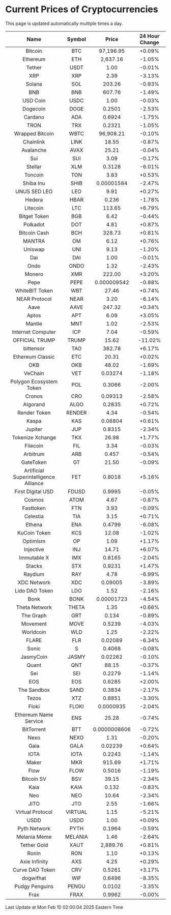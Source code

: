 # Current Prices of Cryptocurrencies
This page is updated automatically multiple times a day.

| Name | Symbol | Price | 24 Hour Change |
| :---: |:---:| :---: | :---: |
| Bitcoin | BTC | 97,196.95 | +0.09% |
| Ethereum | ETH | 2,637.16 | -1.05% |
| Tether | USDT | 1.00 | -0.01% |
| XRP | XRP | 2.39 | -3.13% |
| Solana | SOL | 203.26 | -0.93% |
| BNB | BNB | 607.76 | -1.49% |
| USD Coin | USDC | 1.00 | -0.03% |
| Dogecoin | DOGE | 0.2501 | -2.53% |
| Cardano | ADA | 0.6924 | -1.75% |
| TRON | TRX | 0.2321 | -1.05% |
| Wrapped Bitcoin | WBTC | 96,908.21 | -0.10% |
| Chainlink | LINK | 18.55 | -0.87% |
| Avalanche | AVAX | 25.21 | -0.04% |
| Sui | SUI | 3.09 | -0.17% |
| Stellar | XLM | 0.3128 | -6.01% |
| Toncoin | TON | 3.83 | +0.53% |
| Shiba Inu | SHIB | 0.00001584 | -2.47% |
| UNUS SED LEO | LEO | 9.91 | +0.27% |
| Hedera | HBAR | 0.236 | -1.78% |
| Litecoin | LTC | 113.65 | +6.79% |
| Bitget Token | BGB | 6.42 | -0.44% |
| Polkadot | DOT | 4.81 | +0.87% |
| Bitcoin Cash | BCH | 328.73 | +0.81% |
| MANTRA | OM | 6.12 | +0.76% |
| Uniswap | UNI | 9.13 | -1.20% |
| Dai | DAI | 1.00 | -0.01% |
| Ondo | ONDO | 1.32 | -2.43% |
| Monero | XMR | 222.00 | +3.20% |
| Pepe | PEPE | 0.000009542 | -0.88% |
| WhiteBIT Token | WBT | 27.46 | +0.74% |
| NEAR Protocol | NEAR | 3.20 | -6.14% |
| Aave | AAVE | 247.32 | +0.34% |
| Aptos | APT | 6.09 | +3.05% |
| Mantle | MNT | 1.02 | -2.53% |
| Internet Computer | ICP | 7.04 | -0.59% |
| OFFICIAL TRUMP | TRUMP | 15.62 | -11.02% |
| bittensor | TAO | 382.78 | +6.17% |
| Ethereum Classic | ETC | 20.31 | +0.02% |
| OKB | OKB | 48.02 | -1.69% |
| VeChain | VET | 0.03274 | -1.18% |
| Polygon Ecosystem Token | POL | 0.3066 | -2.00% |
| Cronos | CRO | 0.09313 | -2.58% |
| Algorand | ALGO | 0.2835 | +0.72% |
| Render Token | RENDER | 4.34 | -0.54% |
| Kaspa | KAS | 0.08804 | +0.61% |
| Jupiter | JUP | 0.8315 | -2.34% |
| Tokenize Xchange | TKX | 26.98 | +1.77% |
| Filecoin | FIL | 3.34 | -0.03% |
| Arbitrum | ARB | 0.457 | -0.54% |
| GateToken | GT | 21.50 | -0.09% |
| Artificial Superintelligence Alliance | FET | 0.8018 | +5.16% |
| First Digital USD | FDUSD | 0.9995 | -0.05% |
| Cosmos | ATOM | 4.67 | -0.87% |
| Fasttoken | FTN | 3.93 | -0.09% |
| Celestia | TIA | 3.15 | +0.71% |
| Ethena | ENA | 0.4799 | -6.08% |
| KuCoin Token | KCS | 12.08 | -1.02% |
| Optimism | OP | 1.09 | +1.17% |
| Injective | INJ | 14.71 | +6.07% |
| Immutable X | IMX | 0.8165 | -2.04% |
| Stacks | STX | 0.9231 | +1.47% |
| Raydium | RAY | 4.78 | -6.99% |
| XDC Network | XDC | 0.09005 | -3.89% |
| Lido DAO Token | LDO | 1.52 | -2.16% |
| Bonk | BONK | 0.00001723 | -4.54% |
| Theta Network | THETA | 1.35 | +0.66% |
| The Graph | GRT | 0.134 | -0.89% |
| Movement | MOVE | 0.5239 | -4.03% |
| Worldcoin | WLD | 1.25 | -2.22% |
| FLARE | FLR | 0.02089 | -6.34% |
| Sonic | S | 0.4068 | -0.08% |
| JasmyCoin | JASMY | 0.02262 | -0.10% |
| Quant | QNT | 88.15 | -0.37% |
| Sei | SEI | 0.2279 | -1.14% |
| EOS | EOS | 0.6285 | +2.00% |
| The Sandbox | SAND | 0.3834 | -2.17% |
| Tezos | XTZ | 0.8851 | -3.30% |
| Floki | FLOKI | 0.0000935 | -2.04% |
| Ethereum Name Service | ENS | 25.28 | -0.74% |
| BitTorrent | BTT | 0.0000008606 | -0.72% |
| Nexo | NEXO | 1.31 | -0.20% |
| Gala | GALA | 0.02239 | +0.64% |
| IOTA | IOTA | 0.2243 | -1.14% |
| Maker | MKR | 915.69 | +1.71% |
| Flow | FLOW | 0.5016 | -1.19% |
| Bitcoin SV | BSV | 39.15 | -2.34% |
| Kaia | KAIA | 0.132 | -0.83% |
| Neo | NEO | 10.64 | -2.34% |
| JITO | JTO | 2.55 | -1.66% |
| Virtual Protocol | VIRTUAL | 1.15 | -5.21% |
| USDD | USDD | 1.00 | +0.09% |
| Pyth Network | PYTH | 0.1964 | -0.59% |
| Melania Meme | MELANIA | 1.46 | -2.64% |
| Tether Gold | XAUT | 2,889.76 | +0.81% |
| Ronin | RON | 1.10 | +0.13% |
| Axie Infinity | AXS | 4.25 | +0.29% |
| Curve DAO Token | CRV | 0.5261 | +3.17% |
| dogwifhat | WIF | 0.6496 | -8.35% |
| Pudgy Penguins | PENGU | 0.0102 | -3.35% |
| Frax | FRAX | 0.9962 | -0.00% |

Last Update at Mon Feb 10 02:00:04 2025 Eastern Time